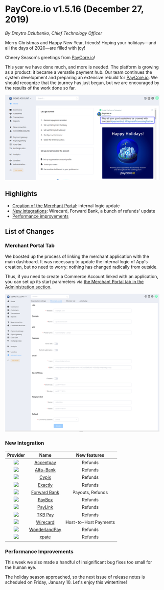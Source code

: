 # **PayCore.io v1.5.16 (December 27, 2019)**

*By Dmytro Dziubenko, Chief Technology Officer*

Merry Christmas and Happy New Year, friends! Hoping your holidays—and all the days of 2020—are filled with joy!

Cheery Season's greetings from [PayCore.io](https://paycore.io/)!

This year we have done much, and more is needed. The platform is growing as a product: it became a versatile payment hub. Our team continues the system development and preparing an extensive rebuild for [PayCore.io](https://paycore.io/).  We should recognize that the journey has just begun, but we are encouraged by the results of the work done so far.

![Dashboard](images/v1.5.16/dashboard.png)

## Highlights

* [Creation of the Merchant Portal](#merchant-portal-tab): internal logic update
* [New integrations](#new-integration): Wirecard, Forward Bank, a bunch of refunds' update
* [Performance improvements](#performance-improvements)

## List of Changes

### Merchant Portal Tab

We boosted up the process of linking the merchant application with the main dashboard.  It was necessary to update the internal logic of App's creation, but no need to worry: nothing has changed radically from outside.

Thus, if you need to create a Commerce Account linked with an application, you can set up its start parameters via [the Merchant Portal tab in the Administration section](https://dashboard.paycore.io/administration/merchant-portal).

![Merchant portal](images/v1.5.16/merchant-app.png)

### New Integration

| Provider | Name  | New features |
|:-:|:-:|:-:|
| <img src="https://static.openfintech.io/payment_providers/accentpay/logo.png?w=70" width="70px"> | [Accentpay](/connectors/accentpay/) | Refunds |
| <img src="https://static.openfintech.io/payment_providers/alfabank/logo.svg?w=70" width="70px"> | [Alfa-Bank](/connectors/alfabank/) | Refunds |
| <img src="https://static.openfintech.io/payment_providers/cypix/logo.svg?w=70" width="70px"> | [Cypix](/connectors/cypix/) | Refunds |
| <img src="https://static.openfintech.io/payment_providers/exactly/logo.svg?w=70" width="70px"> | [Exactly](/connectors/exactly/) | Refunds |
| <img src="https://static.openfintech.io/payment_providers/forwardbank/logo.svg?w=70" width="70px"> | [Forward Bank](/connectors/forwardbank/) | Payouts, Refunds |
| <img src="https://static.openfintech.io/payment_providers/paybox/logo.svg?w=70" width="70px"> | [PayBox](/connectors/paybox/) | Refunds |
| <img src="https://static.openfintech.io/payment_providers/paylink/logo.png?w=70" width="70px"> | [PayLink](/connectors/paylink/) | Refunds |
| <img src="https://static.openfintech.io/payment_providers/tkbpay/logo.svg?w=70" width="70px"> | [TKB Pay](/connectors/tkbpay/) | Refunds |
| <img src="https://static.openfintech.io/payment_providers/wirecard/logo.svg?w=70" width="70px"> | [Wirecard](/connectors/wirecard/) | Host-to-Host Payments |
| <img src="https://static.openfintech.io/payment_providers/wlandpay/logo.png?w=70" width="70px"> | [WonderlandPay](/connectors/wlandpay/) | Refunds |
| <img src="https://static.openfintech.io/payment_providers/xpate/logo.svg?w=70" width="70px"> | [xpate](/connectors/xpate/) | Refunds |

### Performance Improvements

This week we also made a handful of insignificant bug fixes too small for the human eye.

The holiday season approached, so the next issue of release notes is scheduled on Friday, January 10.  Let's enjoy this wintertime!
